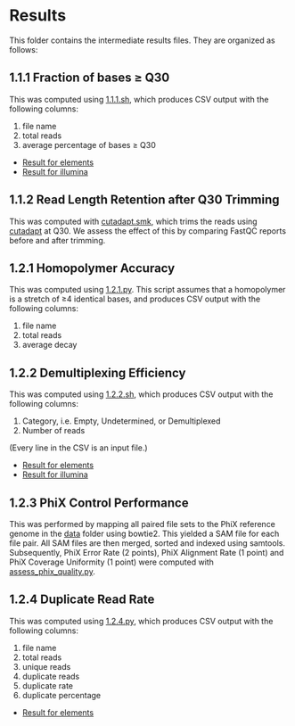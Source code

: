 # Results

This folder contains the intermediate results files. They are organized as follows:

## 1.1.1 Fraction of bases ≥ Q30 

This was computed using [1.1.1.sh](../scripts/1.1.1.sh), which produces CSV output with the following columns:

1. file name
2. total reads
3. average percentage of bases ≥ Q30 

* [Result for elements](elements-1.1.1-qc.txt)
* [Result for illumina](illumina-1.1.1-qc.txt)

## 1.1.2 Read Length Retention after Q30 Trimming

This was computed with [cutadapt.smk](../scripts/1.1.2/cutadapt.smk), which trims the reads using
[cutadapt](https://cutadapt.readthedocs.io/en/stable/) at Q30. We assess the effect of this by comparing
FastQC reports before and after trimming.

## 1.2.1 Homopolymer Accuracy 

This was computed using [1.2.1.py](../scripts/1.2.1.py). This script assumes that a homopolymer
is a stretch of ≥4 identical bases, and produces CSV output with the following columns:

1. file name
2. total reads
3. average decay

## 1.2.2 Demultiplexing Efficiency 

This was computed using [1.2.2.sh](../scripts/1.2.2.sh), which produces CSV output with the following columns:

1. Category, i.e. Empty, Undetermined, or Demultiplexed
2. Number of reads

(Every line in the CSV is an input file.)

* [Result for elements](elements-1.2.2-demux.csv)
* [Result for illumina](illumina-1.2.2-demux.csv)

## 1.2.3 PhiX Control Performance 

This was performed by mapping all paired file sets to the PhiX reference genome in the [data](../data) folder
using bowtie2. This yielded a SAM file for each file pair. All SAM files are then merged, sorted and indexed
using samtools. Subsequently, PhiX Error Rate (2 points), PhiX Alignment Rate (1 point) and PhiX Coverage Uniformity 
(1 point) were computed with [assess_phix_quality.py](../scripts/1.2.3/assess_phix_quality.py).

## 1.2.4 Duplicate Read Rate 

This was computed using [1.2.4.py](../scripts/1.2.4.py), which produces CSV output with the following columns:

1. file name
2. total reads
3. unique reads
4. duplicate reads
5. duplicate rate
6. duplicate percentage

* [Result for elements](elements-1.2.4-dedup.csv)